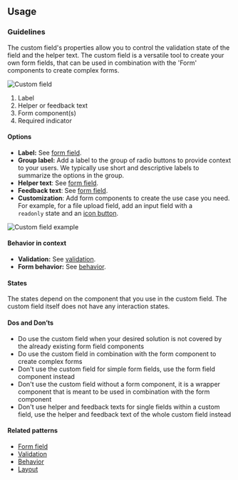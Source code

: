 ## Usage
### Guidelines

The custom field's properties allow you to control the validation state of the field and the helper text. The custom field is a versatile tool to create your own form fields, that can be used in combination with the 'Form' components to create complex forms.

![Custom field](https://www.figma.com/design/wEptRgAezDU1z80Cn3eZ0o/iX-Pattern-Illustrations?node-id=3303-3291&t=SikqVQr6LWjMEjKI-4)

1. Label
2. Helper or feedback text
3. Form component(s)
4. Required indicator

#### Options

- **Label:** See [form field](../forms/forms-field).
- **Group label:** Add a label to the group of radio buttons to provide context to your users. We typically use short and descriptive labels to summarize the options in the group.
- **Helper text**: See [form field](../forms/forms-field).
- **Feedback text**: See [form field](../forms/forms-field).
- **Customization**: Add form components to create the use case you need. For example, for a file upload field, add an input field with a `readonly` state and an [icon button](../buttons/icon-button).

![Custom field example](https://www.figma.com/design/wEptRgAezDU1z80Cn3eZ0o/iX-Pattern-Illustrations?node-id=3483-7223&t=DlxXBQ9vTnyDcIUI-4)

#### Behavior in context

- **Validation:** See [validation](../forms/forms-validation).
- **Form behavior:** See [behavior](../forms/forms-behavior).

#### States

The states depend on the component that you use in the custom field. The custom field itself does not have any interaction states.

#### Dos and Don’ts

- Do use the custom field when your desired solution is not covered by the already existing form field components
- Do use the custom field in combination with the form component to create complex forms
- Don't use the custom field for simple form fields, use the form field component instead
- Don't use the custom field without a form component, it is a wrapper component that is meant to be used in combination with the form component
- Don't use helper and feedback texts for single fields within a custom field, use the helper and feedback text of the whole custom field instead

#### Related patterns

- [Form field](../forms/forms-field)
- [Validation](../forms/forms-validation)
- [Behavior](../forms/forms-behavior)
- [Layout](../forms/forms-layout)

